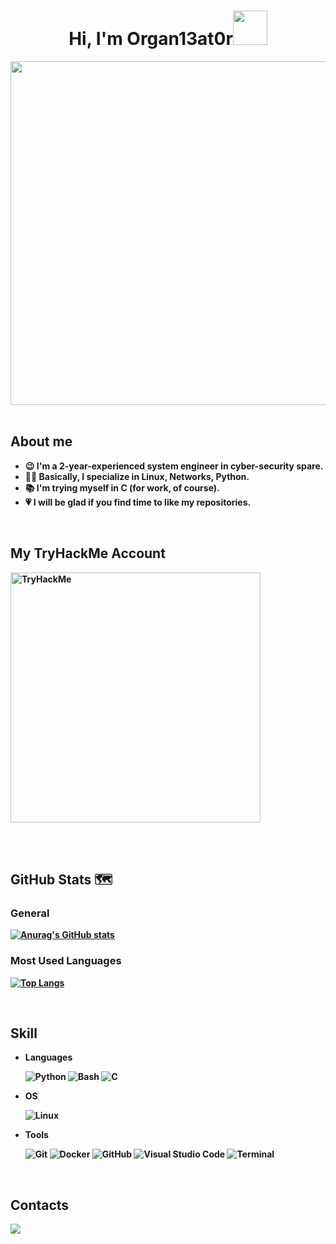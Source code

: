 <h1 align="center"><b>Hi, I'm Organ13at0r<img src="https://media2.giphy.com/media/hEwnTrYovTP5GHAeZp/giphy.gif" width="55"</b></h1>
    
<div align="center">
    <img src="https://images.alphacoders.com/112/1125594.jpg" height="550">
</div>

<br>

## About me
- 😉 I'm a 2-year-experienced system engineer in cyber-security spare.
- 👨‍💻 Basically, I specialize in Linux, Networks, Python.
- 📚 I'm trying myself in C (for work, of course).
- 💗 I will be glad if you find time to like my repositories.

<br>
    
## My TryHackMe Account
<img src="https://tryhackme-badges.s3.amazonaws.com/Organ13at0r.png" alt="TryHackMe" width="400">
    
<br><br>

## GitHub Stats 🗺️

### General
[![Anurag's GitHub stats](https://github-readme-stats.vercel.app/api?username=0rgan13at0r&theme=tokyonight&show_icons=true&hide_title=true)](https://github.com/anuraghazra/github-readme-stats)

### Most Used Languages
[![Top Langs](https://github-readme-stats.vercel.app/api/top-langs/?username=0rgan13at0r&theme=tokyonight&hide_title=true&card_width=465)](https://github.com/anuraghazra/github-readme-stats)

<br>

## Skill
<p align="center">

- **Languages**

    ![Python](https://img.shields.io/badge/Python%20-%2314354C.svg?style=for-the-badge&logo=python&logoColor=white)
    ![Bash](https://img.shields.io/badge/Bash-%234EAA25.svg?style=for-the-badge&logo=gnu-bash&logoColor=white)
    ![C](https://img.shields.io/badge/C%20-%232370ED.svg?style=for-the-badge&logo=c&logoColor=white)
    
- **OS**

    ![Linux](https://img.shields.io/badge/Linux-%23FCC624.svg?style=for-the-badge&logo=linux&logoColor=black)
    
- **Tools**

    ![Git](https://img.shields.io/badge/Git-%23F05032.svg?style=for-the-badge&logo=git&logoColor=white)
    ![Docker](https://img.shields.io/badge/Docker-%232496ED.svg?style=for-the-badge&logo=docker&logoColor=white)
    ![GitHub](https://img.shields.io/badge/GitHub-%23181717.svg?style=for-the-badge&logo=github&logoColor=white)
    ![Visual Studio Code](https://img.shields.io/badge/Visual%20Studio%20Code-%23007ACC.svg?style=for-the-badge&logo=visual-studio-code&logoColor=white)
    ![Terminal](https://img.shields.io/badge/Terminal-%23241F31.svg?style=for-the-badge&logo=gnome-terminal&logoColor=white)
    </p>
    
<br>
    
## Contacts
<a href="https://t.me/found101" target="_blank">
  <img src="https://img.shields.io/badge/Telegram-%2326A5E4.svg?style=for-the-badge&logo=telegram&logoColor=white">
</a>
